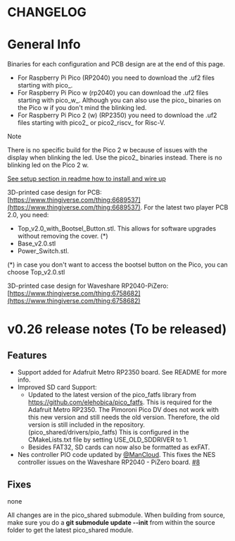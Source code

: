 # CHANGELOG

# General Info

Binaries for each configuration and PCB design are at the end of this page.

- For Raspberry Pi Pico (RP2040) you need to download the .uf2 files starting with pico_.
- For Raspberry Pi Pico w (rp2040) you can download the .uf2 files starting with pico_w_. Although you can also use the pico_ binaries on the Pico w if you don't mind the blinking led.
- For Raspberry Pi Pico 2 (w) (RP2350) you need to download the .uf2 files starting with pico2_ or pico2_riscv_ for Risc-V. 

>[!NOTE]
>There is no specific build for the Pico 2 w because of issues with the display when blinking the led. Use the pico2_ binaries instead. There is no blinking led on the Pico 2 w.


[See setup section in readme how to install and wire up](https://github.com/fhoedemakers/pico-infonesPlus#pico-setup)

3D-printed case design for PCB: [https://www.thingiverse.com/thing:6689537](https://www.thingiverse.com/thing:6689537). 
For the latest two player PCB 2.0, you need:

- Top_v2.0_with_Bootsel_Button.stl. This allows for software upgrades without removing the cover. (*)
- Base_v2.0.stl
- Power_Switch.stl.

(*) in case you don't want to access the bootsel button on the Pico, you can choose Top_v2.0.stl

3D-printed case design for Waveshare RP2040-PiZero: [https://www.thingiverse.com/thing:6758682](https://www.thingiverse.com/thing:6758682)

# v0.26 release notes (To be released)

## Features

- Support added for Adafruit Metro RP2350 board. See README for more info.
- Improved SD card Support:
    - Updated to the latest version of the pico_fatfs library from https://github.com/elehobica/pico_fatfs. This is required for the Adafruit Metro RP2350. The Pimoroni Pico DV does not work with this new version and still needs the old version. Therefore, the old version is still included in the repository. (pico_shared/drivers/pio_fatfs) 
    This is configured in the CMakeLists.txt file by setting USE_OLD_SDDRIVER to 1.
    - Besides FAT32, SD cards can now also be formatted as exFAT.
- Nes controller PIO code updated by [@ManCloud](https://github.com/ManCloud). This fixes the NES controller issues on the Waveshare RP2040 - PiZero board. [#8](https://github.com/fhoedemakers/pico_shared/issues/8)


## Fixes
none

All changes are in the pico_shared submodule. When building from source, make sure you do a **git submodule update --init** from within the source folder to get the latest pico_shared module.

